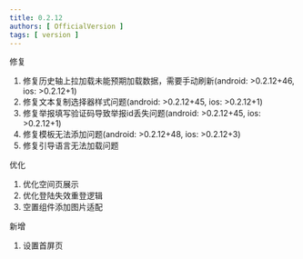 ```yaml
---
title: 0.2.12
authors: [ OfficialVersion ]
tags: [ version ]
---
```


修复

1. 修复历史轴上拉加载未能预期加载数据，需要手动刷新(android: >0.2.12+46, ios: >0.2.12+1)
2. 修复文本复制选择器样式问题(android: >0.2.12+45, ios: >0.2.12+1)
3. 修复举报填写验证码导致举报id丢失问题(android: >0.2.12+45, ios: >0.2.12+1)
4. 修复模板无法添加问题(android: >0.2.12+48, ios: >0.2.12+3)
5. 修复引导语言无法加载问题

优化

1. 优化空间页展示
2. 优化登陆失效重登逻辑
3. 空置组件添加图片适配

新增

1. 设置首屏页
